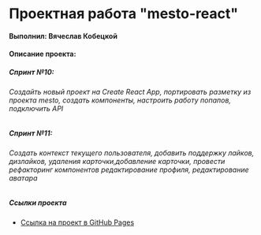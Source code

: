 # Проектная работа "mesto-react"

#### Выполнил: Вячеслав Кобецкой

#### Описание проекта:

##### Спринт №10:
###### Создайть новый проект на Create React App, портировать разметку из проекта mesto, создать компоненты, настроить работу попапов, подключить API

##### Спринт №11:
###### Создать контекст текущего пользователя, добавить поддержку лайков, дизлайков, удаления карточки,добавление карточки, провести рефакторинг компонентов редактирование профиля, редактирование аватара

##### Ссылки проекта

* [Ссылка на проект в GitHub Pages](https://vyacheslav-kobetskoy.github.io/mesto-react/index.html)
